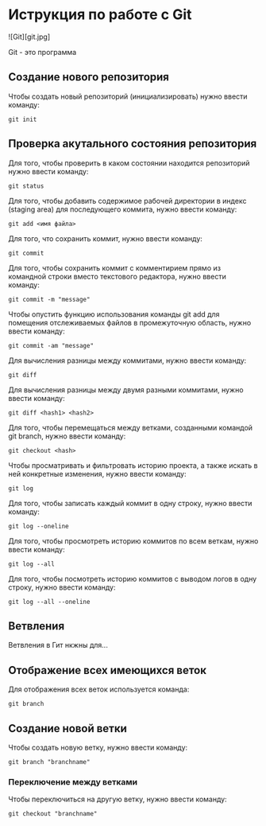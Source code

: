 # Иструкция по работе с Git

![Git][git.jpg]


Git - это программа


## Создание нового репозитория

Чтобы создать новый репозиторий (инициализировать) нужно ввести команду:


    git init

 ## Проверка акутального состояния репозитория

Для того, чтобы проверить в каком состоянии находится репозиторий нужно ввести команду:

    git status
    
Для того, чтобы добавить содержимое рабочей директории в индекс (staging area) для последующего коммита, нужно ввести команду:    

    git add <имя файла>

Для того, что сохранить коммит, нужно ввести команду:

    git commit

Для того, чтобы сохранить коммит с комментирием прямо из командной строки
вместо текстового редактора, нужно ввести команду:

    git commit -m "message"

Чтобы опустить функцию использования команды git add для помещения отслеживаемых файлов в промежуточную область, нужно ввести команду:

    git commit -am "message"

Для вычисления разницы между коммитами, нужно ввести команду:

    git diff

Для вычисления разницы между двумя разными коммитами, нужно ввести команду:

    git diff <hash1> <hash2>

Для того, чтобы перемещаться между ветками, созданными командой git branch, нужно ввести команду:

    git checkout <hash>

Чтобы просматривать и фильтровать историю проекта, а также искать в ней конкретные изменения, нужно ввести команду:    

    git log

Для того, чтобы записать каждый коммит в одну строку, нужно ввести команду:

    git log --oneline

Для того, чтобы просмотреть историю коммитов по всем веткам, нужно ввести команду:

    git log --all

Для того, чтобы посмотреть историю коммитов с выводом логов в одну строку, нужно ввести команду:
  
    git log --all --oneline


## Ветвления 
Ветвления в Гит нкжны для...

## Отображение всех имеющихся веток
Для отображения всех веток используется команда:

    git branch 

## Создание новой ветки
Чтобы создать новую ветку, нужно ввести команду:

    git branch "branchname"

### Переключение между ветками
Чтобы переключиться на другую ветку, нужно ввести команду:

    git checkout "branchname"

    